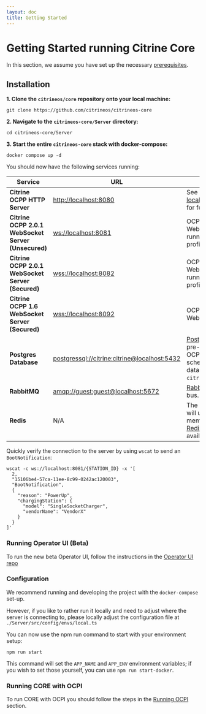 ```yaml
---
layout: doc
title: Getting Started
---
```


# Getting Started running Citrine Core

In this section, we assume you have set up the necessary [prerequisites](prerequisites.md).

## Installation

**1. Clone the `citrineos/core` repository onto your local machine:**

    git clone https://github.com/citrineos/citrineos-core

**2. Navigate to the `citrineos-core/Server` directory:**

    cd citrineos-core/Server

**3. Start the entire `citrineos-core` stack with docker-compose:**

    docker compose up -d

You should now have the following services running:

| Service                                       | URL                                                                                          | Description                                                                                                                                  |
|-----------------------------------------------|----------------------------------------------------------------------------------------------|----------------------------------------------------------------------------------------------------------------------------------------------|
| **Citrine OCPP HTTP Server**                  | [http://localhost:8080](http://localhost:8080)                                               | See [localhost:8080/docs](http://localhost:8080/docs) for full details.                                                                      |
| **Citrine OCPP 2.0.1 WebSocket Server (Unsecured)** | [ws://localhost:8081](ws://localhost:8081)                                                   | OCPP 2.0.1 WebSocket Server running security profile 0.                                                                                            |
| **Citrine OCPP 2.0.1 WebSocket Server (Secured)**   | [wss://localhost:8082](wss://localhost:8082)                                                 | OCPP 2.0.1 WebSocket Server running security profile 1.                                                                                            |
| **Citrine OCPP 1.6 WebSocket Server (Secured)**   | [wss://localhost:8092](wss://localhost:8082)                                                 | OCPP 1.6 WebSocket Server.                                                                                            |
| **Postgres Database**                         | [postgressql://citrine:citrine@localhost:5432](postgressql://citrine:citrine@localhost:5432) | [Postgres Database](https://www.postgresql.org) pre-seeded with OCPP 2.0.1 schemas. The database is named `citrine`.            |
| **RabbitMQ**                                  | [amqp://guest:guest@localhost:5672](amqp://guest:guest@localhost:5672)                       | [RabbitMQ](http://rabbitmq.com) message bus.                                                                                                 |
| **Redis**                                     | N/A                                                                                          | The default settings will use an in-memory cache but a [Redis](https://redis.io/) instance is available to use.                                                        |

Quickly verify the connection to the server by using `wscat` to send an `BootNotification`:
```
wscat -c ws://localhost:8081/{STATION_ID} -x '[
  2,
  "15106be4-57ca-11ee-8c99-0242ac120003",
  "BootNotification",
  {
    "reason": "PowerUp",
    "chargingStation": {
      "model": "SingleSocketCharger",
      "vendorName": "VendorX"
    }
  }
]'
```

### Running Operator UI (Beta)

To run the new beta Operator UI, follow the instructions in the [Operator UI repo](https://github.com/citrineos/citrineos-operator-ui?tab=readme-ov-file#citrineos-operator)

### Configuration

We recommend running and developing the project with the `docker-compose` set-up.

However, if you like to rather run it locally and need to adjust where the server is connecting to, please locally adjust the configuration file at `./Server/src/config/envs/local.ts`

You can now use the npm run command to start with your environment setup:

```shell
npm run start
```

This command will set the `APP_NAME` and `APP_ENV` environment variables; if you wish to set those yourself, you can use `npm run start-docker`.

### Running CORE with OCPI
To run CORE with OCPI you should follow the steps in the [Running OCPI](running-ocpi.md) section.
